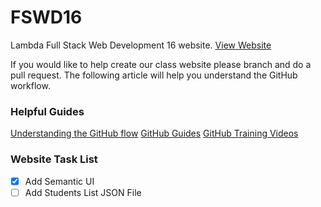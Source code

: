 # FSWD16

Lambda Full Stack Web Development 16 website.
[View Website](https://awesome-volhard-64be73.netlify.com/)

If you would like to help create our class website please branch and do a pull request. The following article will help you understand the GitHub workflow.

### Helpful Guides

[Understanding the GitHub flow](https://guides.github.com/introduction/flow/)
[GitHub Guides](https://guides.github.com)
[GitHub Training Videos](https://www.youtube.com/githubguides)


### Website Task List

- [x] Add Semantic UI
- [ ] Add Students List JSON File

